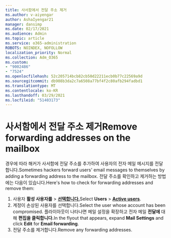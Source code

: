```yaml
---
title: 사서함에서 전달 주소 제거
ms.author: v-aiyengar
author: AshaIyengar21
manager: dansimp
ms.date: 02/17/2021
ms.audience: Admin
ms.topic: article
ms.service: o365-administration
ROBOTS: NOINDEX, NOFOLLOW
localization_priority: Normal
ms.collection: Adm_O365
ms.custom:
- "9002486"
- "7524"
ms.openlocfilehash: 52c205714bcb82cb50d22211ecb0b77c22569a9d
ms.sourcegitcommit: db908b3da2c7a6508a77bf4f2c80afb294fadbd1
ms.translationtype: MT
ms.contentlocale: ko-KR
ms.lasthandoff: 03/29/2021
ms.locfileid: "51403173"
---
```

# <a name="remove-forwarding-addresses-on-the-mailbox"></a><span data-ttu-id="78ed5-102">사서함에서 전달 주소 제거</span><span class="sxs-lookup"><span data-stu-id="78ed5-102">Remove forwarding addresses on the mailbox</span></span>

<span data-ttu-id="78ed5-103">경우에 따라 해커가 사서함에 전달 주소를 추가하여 사용자의 전자 메일 메시지를 전달합니다.</span><span class="sxs-lookup"><span data-stu-id="78ed5-103">Sometimes hackers forward users' email messages to themselves by adding a forwarding address to the mailbox.</span></span> <span data-ttu-id="78ed5-104">전달 주소를 확인하고 제거하는 방법에는 다음이 있습니다.</span><span class="sxs-lookup"><span data-stu-id="78ed5-104">Here's how to check for forwarding addresses and remove them:</span></span>

1. <span data-ttu-id="78ed5-105">사용자 **활성 사용자를**  >  **[선택합니다.](https://go.microsoft.com/fwlink/p/?linkid=834822)**</span><span class="sxs-lookup"><span data-stu-id="78ed5-105">Select **Users** > **[Active users](https://go.microsoft.com/fwlink/p/?linkid=834822)**.</span></span>
1. <span data-ttu-id="78ed5-106">계정이 손상된 사용자를 선택합니다.</span><span class="sxs-lookup"><span data-stu-id="78ed5-106">Select the user whose account has been compromised.</span></span> <span data-ttu-id="78ed5-107">플라이아웃이 나타나면 메일  설정을 확장하고 전자 메일 **전달에** 대해 **편집을 클릭합니다.**</span><span class="sxs-lookup"><span data-stu-id="78ed5-107">In the flyout that appears, expand **Mail Settings** and click **Edit** for **Email forwarding**.</span></span>
1. <span data-ttu-id="78ed5-108">전달 주소를 제거합니다.</span><span class="sxs-lookup"><span data-stu-id="78ed5-108">Remove any forwarding addresses.</span></span>
